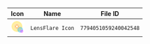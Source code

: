 | Icon | Name | File ID |
| ---  | ---  | ---     |
| ![](LensFlare%20Icon.png) | `LensFlare Icon` | `7794051059240042548` |
